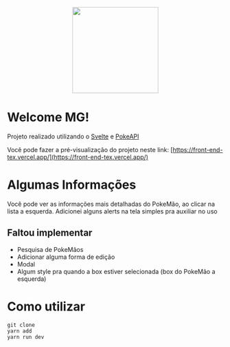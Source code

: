 <div align="center">
  <img height="200" src="https://front-end-tex.vercel.app/images/pokemaos.png">
 </div>
 
# Welcome MG!

Projeto realizado utilizando o [Svelte](https://svelte.dev/) e [PokeAPI](https://github.com/PokeAPI/pokeapi)

Você pode fazer a pré-visualização do projeto neste link: 
[https://front-end-tex.vercel.app/](https://front-end-tex.vercel.app/)
# Algumas Informações

Você pode ver as informações mais detalhadas do PokeMão, ao clicar na lista a esquerda.
Adicionei alguns alerts na tela simples pra auxiliar no uso


## Faltou implementar

 - Pesquisa de PokeMãos
 - Adicionar alguma forma de edição
 - Modal
 - Algum style pra quando a box estiver selecionada (box do PokeMão a esquerda)

# Como utilizar

    git clone
    yarn add
    yarn run dev
